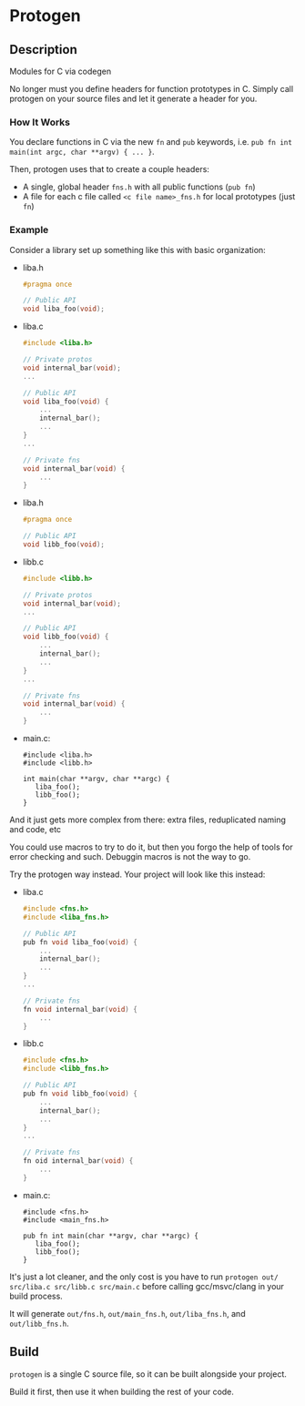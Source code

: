 # Protogen

## Description

Modules for C via codegen

No longer must you define headers for function prototypes in C. Simply call protogen on your source files and let it generate a header for you.

### How It Works

You declare functions in C via the new `fn` and `pub` keywords, i.e. `pub fn int main(int argc, char **argv) { ... }`.

Then, protogen uses that to create a couple headers:

- A single, global header `fns.h` with all public functions (`pub fn`)
- A file for each c file called `<c file name>_fns.h` for local prototypes (just `fn`)

### Example

Consider a library set up something like this with basic organization:

- liba.h
   ```c
   #pragma once

   // Public API
   void liba_foo(void);
   ```
- liba.c
   ```c
   #include <liba.h>

   // Private protos
   void internal_bar(void);
   ...

   // Public API
   void liba_foo(void) {
       ...
       internal_bar();
       ...
   }
   ...

   // Private fns
   void internal_bar(void) {
       ...
   }
   ```
- liba.h
   ```c
   #pragma once

   // Public API
   void libb_foo(void);
   ```
- libb.c
   ```c
   #include <libb.h>

   // Private protos
   void internal_bar(void);
   ...

   // Public API
   void libb_foo(void) {
       ...
       internal_bar();
       ...
   }
   ...

   // Private fns
   void internal_bar(void) {
       ...
   }
   ```
- main.c:
   ```
   #include <liba.h>
   #include <libb.h>

   int main(char **argv, char **argc) {
      liba_foo();
      libb_foo();
   }
   ```

And it just gets more complex from there: extra files, reduplicated naming and code, etc

You could use macros to try to do it, but then you forgo the help of tools for error checking and such. Debuggin macros is not the way to go.

Try the protogen way instead. Your project will look like this instead:

- liba.c
   ```c
   #include <fns.h>
   #include <liba_fns.h>

   // Public API
   pub fn void liba_foo(void) {
       ...
       internal_bar();
       ...
   }
   ...

   // Private fns
   fn void internal_bar(void) {
       ...
   }
   ```
- libb.c
   ```c
   #include <fns.h>
   #include <libb_fns.h>

   // Public API
   pub fn void libb_foo(void) {
       ...
       internal_bar();
       ...
   }
   ...

   // Private fns
   fn oid internal_bar(void) {
       ...
   }
   ```
- main.c:
   ```
   #include <fns.h>
   #include <main_fns.h>

   pub fn int main(char **argv, char **argc) {
      liba_foo();
      libb_foo();
   }
   ```

It's just a lot cleaner, and the only cost is you have to run `protogen out/ src/liba.c src/libb.c src/main.c` before calling gcc/msvc/clang in your build process.

It will generate `out/fns.h`, `out/main_fns.h`, `out/liba_fns.h`, and `out/libb_fns.h`.

## Build

`protogen` is a single C source file, so it can be built alongside your project.

Build it first, then use it when building the rest of your code.
